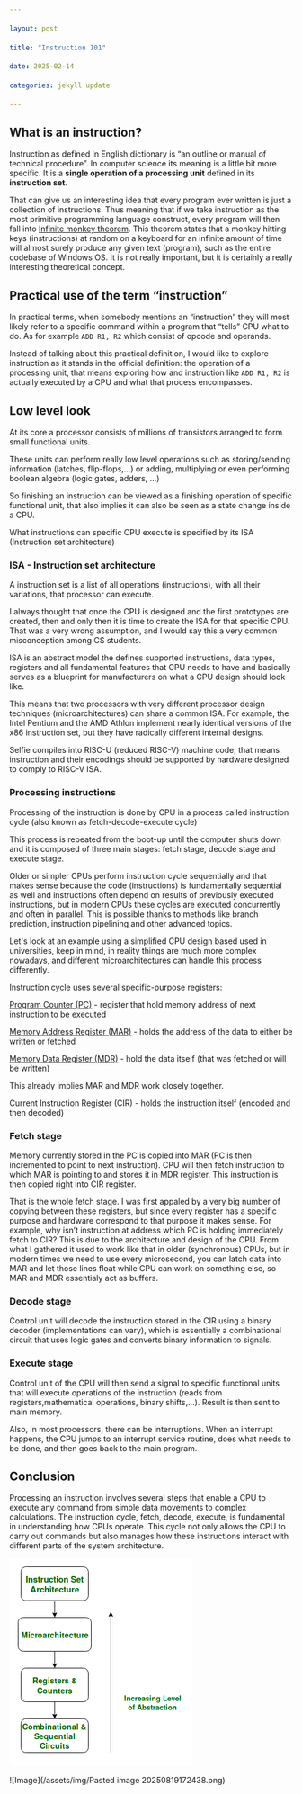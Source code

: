 ```yaml
---

layout: post

title: "Instruction 101"

date: 2025-02-14

categories: jekyll update

---
```

## What is an instruction?
  
Instruction as defined in English dictionary is “an outline or manual of technical procedure”. In computer science its meaning is a little bit more specific. It is a **single operation of a processing unit** defined in its **instruction set**.

That can give us an interesting idea that every program ever written is just a collection of instructions. Thus meaning that if we take instruction as the most primitive programming language construct, every program will then fall into [Infinite monkey theorem](https://en.wikipedia.org/wiki/Infinite_monkey_theorem). This theorem states that a monkey hitting keys (instructions) at random on a keyboard for an infinite amount of time will almost surely produce any given text (program), such as the entire codebase of Windows OS. It is not really important, but it is certainly a really interesting theoretical concept.

## Practical use of the term “instruction”
In practical terms, when somebody mentions an “instruction” they will most likely refer to a specific command within a program that “tells” CPU what to do. As for example `ADD R1, R2` which consist of opcode and operands.

Instead of talking about this practical definition, I would like to explore instruction as it stands in the official definition: the operation of a processing unit, that means exploring how and instruction like `ADD R1, R2` is actually executed by a CPU and what that process encompasses.
## Low level look
At its core a processor consists of millions of transistors arranged to form small functional units.

These units can perform really low level operations such as storing/sending information (latches, flip-flops,…) or adding, multiplying or even performing boolean algebra (logic gates, adders, …)

So finishing an instruction can be viewed as a finishing operation of specific functional unit, that also implies it can also be seen as a state change inside a CPU.

What instructions can specific CPU execute is specified by its ISA (Instruction set architecture)
### ISA - Instruction set architecture
A instruction set is a list of all operations (instructions), with all their variations, that processor can execute.

I always thought that once the CPU is designed and the first prototypes are created, then and only then it is time to create the ISA for that specific CPU. That was a very wrong assumption, and I would say this a very common misconception among CS students.

ISA is an abstract model the defines supported instructions, data types, registers and all fundamental features that CPU needs to have and basically serves as a blueprint for manufacturers on what a CPU design should look like.

This means that two processors with very different processor design techniques (microarchitectures) can share a common ISA. For example, the Intel Pentium and the AMD Athlon implement nearly identical versions of the x86 instruction set, but they have radically different internal designs.

Selfie compiles into RISC-U (reduced RISC-V) machine code, that means instruction and their encodings should be supported by hardware designed to comply to RISC-V ISA.

### Processing instructions
Processing of the instruction is done by CPU in a process called instruction cycle (also known as fetch-decode-execute cycle)

This process is repeated from the boot-up until the computer shuts down and it is composed of three main stages: fetch stage, decode stage and execute stage.

Older or simpler CPUs perform instruction cycle sequentially and that makes sense because the code (instructions) is fundamentally sequential as well and instructions often depend on results of previously executed instructions, but in modern CPUs these cycles are executed concurrently and often in parallel. This is possible thanks to methods like branch prediction, instruction pipelining and other advanced topics.

Let's look at an example using a simplified CPU design based used in universities, keep in mind, in reality things are much more complex nowadays, and different microarchitectures can handle this process differently.

Instruction cycle uses several specific-purpose registers:

<ins>Program Counter (PC)</ins> - register that hold memory address of next instruction to be executed

<ins>Memory Address Register (MAR)</ins> - holds the address of the data to either be written or fetched

<ins>Memory Data Register (MDR)</ins> - hold the data itself (that was fetched or will be written)

This already implies MAR and MDR work closely together.

Current Instruction Register (CIR) - holds the instruction itself (encoded and then decoded)
### Fetch stage
Memory currently stored in the PC is copied into MAR (PC is then incremented to point to next instruction). CPU will then fetch instruction to which MAR is pointing to and stores it in MDR register. This instruction is then copied right into CIR register.

That is the whole fetch stage. I was first appaled by a very big number of copying between these registers, but since every register has a specific purpose and hardware correspond to that purpose it makes sense. For example, why isn’t instruction at address which PC is holding immediately fetch to CIR? This is due to the architecture and design of the CPU. From what I gathered it used to work like that in older (synchronous) CPUs, but in modern times we need to use every microsecond, you can latch data into MAR and let those lines float while CPU can work on something else, so MAR and MDR essentialy act as buffers.

### Decode stage
Control unit will decode the instruction stored in the CIR using a binary decoder (implementations can vary), which is essentially a combinational circuit that uses logic gates and converts binary information to signals.

### Execute stage
Control unit of the CPU will then send a signal to specific functional units that will execute operations of the instruction (reads from registers,mathematical operations, binary shifts,…). Result is then sent to main memory.

Also, in most processors, there can be interruptions. When an interrupt happens, the CPU jumps to an interrupt service routine, does what needs to be done, and then goes back to the main program.
## Conclusion
Processing an instruction involves several steps that enable a CPU to execute any command from simple data movements to complex calculations. The instruction cycle, fetch, decode, execute, is fundamental in understanding how CPUs operate. This cycle not only allows the CPU to carry out commands but also manages how these instructions interact with different parts of the system architecture.

![Image](/assets/img/abstraction_hierarchy.png)

![Image](/assets/img/Pasted image 20250819172438.png)
